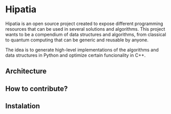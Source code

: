 # Hipatia

Hipatia is an open source project created to expose different programming resources that can be used in several solutions and algorithms.
This project wants to be a compendium of data structures and algorithms, from classical to quantum computing that can be generic and reusable by anyone.

The idea is to generate high-level implementations of the algorithms and data structures in Python and optimize certain funcionality in C++.

## Architecture

## How to contribute?

## Instalation
